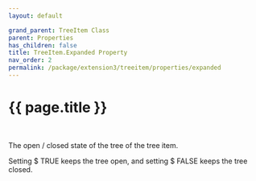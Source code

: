 ```yaml
---
layout: default

grand_parent: TreeItem Class
parent: Properties
has_children: false
title: TreeItem.Expanded Property
nav_order: 2
permalink: /package/extension3/treeitem/properties/expanded
---
```

# {{ page.title }}
<br>

The open / closed state of the tree of the tree item.

Setting $ TRUE keeps the tree open, and setting $ FALSE keeps the tree closed.